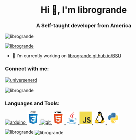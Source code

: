 <h1 align="center">Hi 👋, I'm librogrande</h1>
<h3 align="center">A Self-taught developer from America</h3>

<p align="left"> <img src="https://komarev.com/ghpvc/?username=librogrande&label=Profile%20views&color=0e75b6&style=flat" alt="librogrande" /> </p>

<p align="left"> <a href="https://github.com/ryo-ma/github-profile-trophy"><img src="https://github-profile-trophy.vercel.app/?username=librogrande&theme=radical" alt="librogrande" /></a> </p>

- 🔭 I’m currently working on [librogrande.github.io/BSU](librogrande.github.io/BSU)

<h3 align="left">Connect with me:</h3>
<p align="left">
<a href="https://www.youtube.com/channel/UChxEm_iAodi_6ri6_zlqUdw" target="blank"><img align="center" src="https://raw.githubusercontent.com/rahuldkjain/github-profile-readme-generator/master/src/images/icons/Social/youtube.svg" alt="universenerd" height="30" width="40" /></a>
</p>
<img height="180em" src="https://github-readme-stats.vercel.app/api/top-langs?username=librogrande&show_icons=true&locale=en&layout=compact&hide_border=true&theme=radical" alt="librogrande" align = "center"/></p>
<h3 align="left">Languages and Tools:</h3>
<p align="left"> <a href="https://www.arduino.cc/" target="_blank" rel="noreferrer"> <img src="https://cdn.worldvectorlogo.com/logos/arduino-1.svg" alt="arduino" width="40" height="40"/> </a> <a href="https://www.w3schools.com/css/" target="_blank" rel="noreferrer"> <img src="https://raw.githubusercontent.com/devicons/devicon/master/icons/css3/css3-original-wordmark.svg" alt="css3" width="40" height="40"/> </a> <a href="https://git-scm.com/" target="_blank" rel="noreferrer"> <img src="https://www.vectorlogo.zone/logos/git-scm/git-scm-icon.svg" alt="git" width="40" height="40"/> </a> <a href="https://www.w3.org/html/" target="_blank" rel="noreferrer"> <img src="https://raw.githubusercontent.com/devicons/devicon/master/icons/html5/html5-original-wordmark.svg" alt="html5" width="40" height="40"/> </a> <a href="https://www.java.com" target="_blank" rel="noreferrer"> <img src="https://raw.githubusercontent.com/devicons/devicon/master/icons/java/java-original.svg" alt="java" width="40" height="40"/> </a> <a href="https://developer.mozilla.org/en-US/docs/Web/JavaScript" target="_blank" rel="noreferrer"> <img src="https://raw.githubusercontent.com/devicons/devicon/master/icons/javascript/javascript-original.svg" alt="javascript" width="40" height="40"/> </a> <a href="https://www.linux.org/" target="_blank" rel="noreferrer"> <img src="https://raw.githubusercontent.com/devicons/devicon/master/icons/linux/linux-original.svg" alt="linux" width="40" height="40"/> </a> <a href="https://www.python.org" target="_blank" rel="noreferrer"> <img src="https://raw.githubusercontent.com/devicons/devicon/master/icons/python/python-original.svg" alt="python" width="40" height="40"/> </a> </p>

<p><img align="left" src="https://github-profile-summary-cards.vercel.app/api/cards/profile-details?username=librogrande&theme=github_dark" alt="librogrande" /></p>

<p>&nbsp;<img align="center" src="https://github-readme-stats.vercel.app/api?username=librogrande&show_icons=true&locale=en&theme=github_dark" alt="librogrande" /></p>
